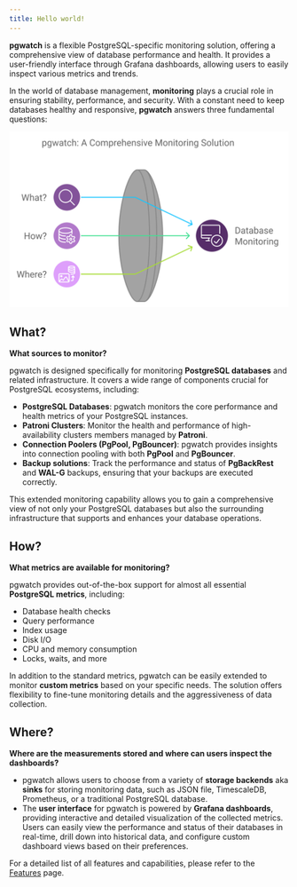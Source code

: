```yaml
---
title: Hello world!
---
```


**pgwatch** is a flexible PostgreSQL-specific monitoring solution, offering a comprehensive view of database performance and health. It provides a user-friendly interface through Grafana dashboards, allowing users to easily inspect various metrics and trends.

In the world of database management, **monitoring** plays a crucial role in ensuring stability, performance, and security. With a constant need to keep databases healthy and responsive, **pgwatch** answers three fundamental questions:

[![pgwatch: A comprehensive monitoring solution](gallery/what-how-where.svg)](gallery/what-how-where.svg)

## What?

**What sources to monitor?**

pgwatch is designed specifically for monitoring **PostgreSQL databases** and related infrastructure. It covers a wide range of components crucial for PostgreSQL ecosystems, including:

- **PostgreSQL Databases**: pgwatch monitors the core performance and health metrics of your PostgreSQL instances.
- **Patroni Clusters**: Monitor the health and performance of high-availability clusters members managed by **Patroni**.
- **Connection Poolers (PgPool, PgBouncer)**: pgwatch provides insights into connection pooling with both **PgPool** and **PgBouncer**.
- **Backup solutions**: Track the performance and status of **PgBackRest** and **WAL-G** backups, ensuring that your backups are executed correctly.

This extended monitoring capability allows you to gain a comprehensive view of not only your PostgreSQL databases but also the surrounding infrastructure that supports and enhances your database operations.

## How?

**What metrics are available for monitoring?**

pgwatch provides out-of-the-box support for almost all essential **PostgreSQL metrics**, including:

- Database health checks
- Query performance
- Index usage
- Disk I/O
- CPU and memory consumption
- Locks, waits, and more

In addition to the standard metrics, pgwatch can be easily extended to monitor **custom metrics** based on your specific needs. The solution offers flexibility to fine-tune monitoring details and the aggressiveness of data collection.

## Where?

**Where are the measurements stored and where can users inspect the dashboards?**

- pgwatch allows users to choose from a variety of **storage backends** aka **sinks** for storing monitoring data, such as JSON file, TimescaleDB, Prometheus, or a traditional PostgreSQL database.
- The **user interface** for pgwatch is powered by **Grafana dashboards**, providing interactive and detailed visualization of the collected metrics. Users can easily view the performance and status of their databases in real-time, drill down into historical data, and configure custom dashboard views based on their preferences.

For a detailed list of all features and capabilities, please refer to the [Features](intro/features.md) page.
